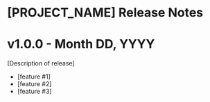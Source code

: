# [PROJECT_NAME] Release Notes

# v1.0.0 - Month DD, YYYY

[Description of release]

- [feature #1]
- [feature #2]
- [feature #3]
